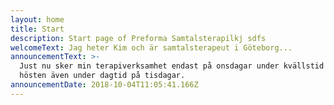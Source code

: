 ```yaml
---
layout: home
title: Start
description: Start page of Preforma Samtalsterapilkj sdfs
welcomeText: Jag heter Kim och är samtalsterapeut i Göteborg...
announcementText: >-
  Just nu sker min terapiverksamhet endast på onsdagar under kvällstid och från
  hösten även under dagtid på tisdagar.
announcementDate: 2018-10-04T11:05:41.166Z
---
```


